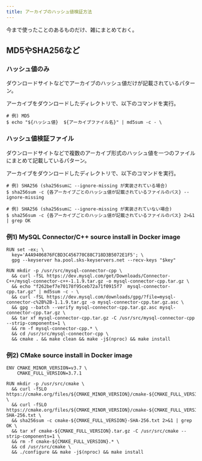```yaml
---
title: アーカイブのハッシュ値検証方法
---
```


今まで使ったことのあるものだけ、雑にまとめておく。

## MD5やSHA256など

### ハッシュ値のみ

ダウンロードサイトなどでアーカイブのハッシュ値だけが記載されているパターン。

アーカイブをダウンロードしたディレクトリで、以下のコマンドを実行。

```
# 例) MD5
$ echo "${ハッシュ値}  ${アーカイブファイル名}" | md5sum -c - \
```

### ハッシュ値検証ファイル

ダウンロードサイトなどで複数のアーカイブ形式のハッシュ値を一つのファイルにまとめて記載しているパターン。

アーカイブをダウンロードしたディレクトリで、以下のコマンドを実行。

```
# 例) SHA256 (sha256sumに --ignore-missing が実装されている場合)
$ sha256sum -c {各アーカイブごとのハッシュ値が記載されているファイルのパス} --ignore-missing

# 例) SHA256 (sha256sumに --ignore-missing が実装されていない場合)
$ sha256sum -c {各アーカイブごとのハッシュ値が記載されているファイルのパス} 2>&1 | grep OK
```


### 例1) MySQL Connector/C++ source install in Docker image

```
RUN set -ex; \
  key='A4A9406876FCBD3C456770C88C718D3B5072E1F5'; \
  gpg --keyserver ha.pool.sks-keyservers.net --recv-keys "$key"

RUN mkdir -p /usr/src/mysql-connector-cpp \
  && curl -fSL https://dev.mysql.com/get/Downloads/Connector-C++/mysql-connector-c++-1.1.9.tar.gz -o mysql-connector-cpp.tar.gz \
  && echo "f262bef7e70178f95ceb72a71f0915f7  mysql-connector-cpp.tar.gz" | md5sum -c - \
  && curl -fSL https://dev.mysql.com/downloads/gpg/?file=mysql-connector-c%2B%2B-1.1.9.tar.gz -o mysql-connector-cpp.tar.gz.asc \
  && gpg --batch --verify mysql-connector-cpp.tar.gz.asc mysql-connector-cpp.tar.gz \
  && tar xf mysql-connector-cpp.tar.gz -C /usr/src/mysql-connector-cpp --strip-components=1 \
  && rm -f mysql-connector-cpp.* \
  && cd /usr/src/mysql-connector-cpp \
  && cmake . && make clean && make -j$(nproc) && make install
```


### 例2) CMake source install in Docker image

```
ENV CMAKE_MINOR_VERSION=v3.7 \
    CMAKE_FULL_VERSION=3.7.1

RUN mkdir -p /usr/src/cmake \
  && curl -fSLO https://cmake.org/files/${CMAKE_MINOR_VERSION}/cmake-${CMAKE_FULL_VERSION}.tar.gz \
  && curl -fSLO https://cmake.org/files/${CMAKE_MINOR_VERSION}/cmake-${CMAKE_FULL_VERSION}-SHA-256.txt \
  && sha256sum -c cmake-${CMAKE_FULL_VERSION}-SHA-256.txt 2>&1 | grep OK \
  && tar xf cmake-${CMAKE_FULL_VERSION}.tar.gz -C /usr/src/cmake --strip-components=1 \
  && rm -f cmake-${CMAKE_FULL_VERSION}.* \
  && cd /usr/src/cmake \
  && ./configure && make -j$(nproc) && make install
```
